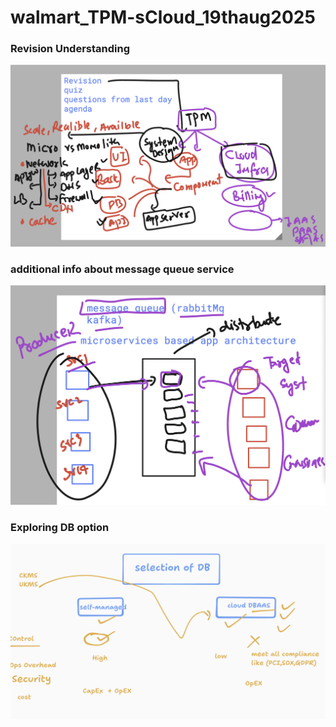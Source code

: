 # walmart_TPM-sCloud_19thaug2025

### Revision Understanding 

<img src="rev1.png">


### additional info about message queue service 

<img src="rev2.png">


### Exploring DB option 

<img src="db1.png">